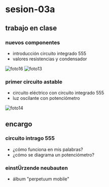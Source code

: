 # sesion-03a

## trabajo en clase
### nuevos componentes
- introducción circuito integrado 555
- valores resistencias y condensador

![foto16](https://github.com/user-attachments/assets/cbd7ad22-b71f-49bb-bbe2-a78ec235d99d)
![foto13](https://github.com/user-attachments/assets/683b5ac3-cfc1-47f6-85f5-2ec2db66e596)

### primer circuito astable
- circuito eléctrico con circuito integrado 555
- luz oscilante con potenciómetro

![foto14](https://github.com/user-attachments/assets/059aec7a-4a6e-46d0-bd3a-9eaa948c61f8)

## encargo
### circuito intrago 555
- ¿cómo funciona en mis palabras?
- ¿cómo se diagrama un potenciómetro?

### einstÜrzende neubauten
- álbum "perpetuum mobile"
